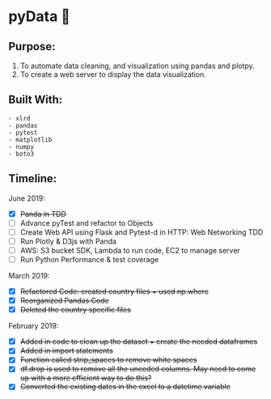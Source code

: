# pyData :construction:

## Purpose:

1. To automate data cleaning, and visualization using pandas and plotpy.
2. To create a web server to display the data visualization.

## Built With:
    - xlrd
    - pandas
    - pytest
    - matplotlib
    - numpy
    - boto3

## Timeline: 

June 2019: 
- [x] ~~Panda in TDD~~
- [ ] Advance pyTest and refactor to Objects
- [ ] Create Web API using Flask and Pytest-d in HTTP: Web Networking TDD
- [ ] Run Plotly & D3js with Panda
- [ ] AWS: S3 bucket SDK, Lambda to run code, EC2 to manage server
- [ ] Run Python Performance & test coverage 

March 2019:
- [x] ~~Refactored Code: created country files + used np.where~~
- [x] ~~Reorganized Pandas Code~~
- [x] ~~Deleted the country specific files~~

February 2019:
- [x] ~~Added in code to clean up the dataset + create the needed dataframes~~
- [x] ~~Added in import statements~~
- [x] ~~Function called strip_spaces to remove white spaces~~
- [x] ~~df.drop is used to remove all the uneeded columns. May need to come up with a more efficient way to do this?~~
- [x] ~~Converted the existing dates in the excel to a datetime variable~~